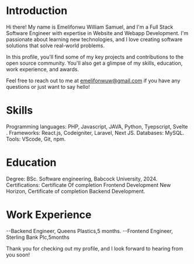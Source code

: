 # **Introduction**
Hi there! My name is Emelifonwu William Samuel, and I'm a Full Stack Software Engineer with expertise in Website and Webapp Development. I'm passionate about learning new technologies, and I love creating software solutions that solve real-world problems.

In this profile, you'll find some of my key projects and contributions to the open source community. You'll also get a glimpse of my skills, education, work experience, and awards.

Feel free to reach out to me at emelifonwuw@gmail.com if you have any questions or just want to say hello!

# **Skills**
Programming languages: PHP, Javascript, JAVA, Python, Tyepscript, Svelte .
Frameworks: React.js, Codeigniter, Laravel, Next JS.
Databases: MySQL.
Tools: VScode, Git, npm.

# **Education**
Degree: BSc. Software engineering, Babcock University, 2024.
Certifications: Certificate Of completion Frontend Development New Horizon, Certificate of completion Backend Development.

# **Work Experience**
--Backend Engineer, Queens Plastics,5 months.
--Frontend Engineer, Sterling Bank Plc,5months

Thank you for checking out my profile, and I look forward to hearing from you soon!
